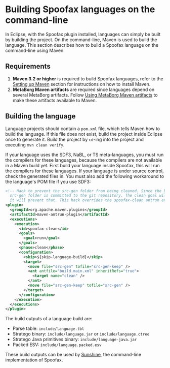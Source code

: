 # Building Spoofax languages on the command-line

In Eclipse, with the Spoofax plugin installed, languages can simply be built by building the project. On the command-line, Maven is used to build the language. This section describes how to build a Spoofax language on the command-line using Maven.

## Requirements

1. **Maven 3.2 or higher** is required to build Spoofax languages, refer to the [Setting up Maven](/dev/maven/) section for instructions on how to install Maven.
2. **MetaBorg Maven artifacts** are required since languages depend on several MetaBorg artifacts. Follow [Using MetaBorg Maven artifacts](/dev/maven/) to make these artifacts available to Maven.

## Building the language

Language projects should contain a `pom.xml` file, which tells Maven how to build the language. If this file does not exist, build the project inside Eclipse once to generate it. Build the project by `cd`-ing into the project and executing `mvn clean verify`.

If your language uses the SDF3, NaBL, or TS meta-languages, you must run the compilers for these languages, because the compilers are not available in a Maven build yet. First build your language inside Spoofax, this will run the compilers for these languages. If your language is under source control, check the generated files in. You must also add the following workaround to the language's POM file if you use SDF3:

```xml
<!-- Hack to prevent the src-gen folder from being cleaned. Since the build cannot run meta-languages such as SDF3, the
  src-gen folder is committed to the git repository. The clean goal will clean the src-gen folder, temporarily renaming
  it will prevent that. This hack overrides the spoofax-clean antrun execution from the parent POM. -->
<plugin>
  <groupId>org.apache.maven.plugins</groupId>
  <artifactId>maven-antrun-plugin</artifactId>
  <executions>
    <execution>
      <id>spoofax-clean</id>
      <goals>
        <goal>run</goal>
      </goals>
      <phase>clean</phase>
      <configuration>
        <skip>${skip-language-build}</skip>
        <target>
          <move file="src-gen" tofile="src-gen-keep" />
          <ant antfile="build.main.xml" inheritRefs="true">
            <target name="clean" />
          </ant>
          <move file="src-gen-keep" tofile="src-gen" />
        </target>
      </configuration>
    </execution>
  </executions>
</plugin>
```

The build outputs of a language build are:

* Parse table: `include/language.tbl`
* Stratego binary: `include/language.jar` or `include/language.ctree`
* Stratego Java primitives binary: `include/language-java.jar`
* Packed ESV: `include/language.packed.esv`

These build outputs can be used by [Sunshine](/spoofax/sunshine/), the command-line implementation of Spoofax.

